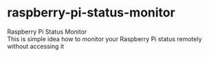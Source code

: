 # raspberry-pi-status-monitor
Raspberry Pi Status Monitor<br>
This is simple idea how to monitor your Raspberry Pi status remotely without accessing it
